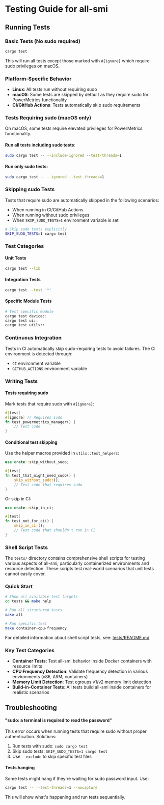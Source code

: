 # Testing Guide for all-smi

## Running Tests

### Basic Tests (No sudo required)
```bash
cargo test
```

This will run all tests except those marked with `#[ignore]` which require sudo privileges on macOS.

### Platform-Specific Behavior
- **Linux**: All tests run without requiring sudo
- **macOS**: Some tests are skipped by default as they require sudo for PowerMetrics functionality
- **CI/GitHub Actions**: Tests automatically skip sudo requirements

### Tests Requiring sudo (macOS only)
On macOS, some tests require elevated privileges for PowerMetrics functionality.

#### Run all tests including sudo tests:
```bash
sudo cargo test -- --include-ignored --test-threads=1
```

#### Run only sudo tests:
```bash
sudo cargo test -- --ignored --test-threads=1
```

### Skipping sudo Tests
Tests that require sudo are automatically skipped in the following scenarios:
- When running in CI/GitHub Actions
- When running without sudo privileges
- When `SKIP_SUDO_TESTS=1` environment variable is set

```bash
# Skip sudo tests explicitly
SKIP_SUDO_TESTS=1 cargo test
```

### Test Categories

#### Unit Tests
```bash
cargo test --lib
```

#### Integration Tests
```bash
cargo test --test '*'
```

#### Specific Module Tests
```bash
# Test specific module
cargo test device::
cargo test ui::
cargo test utils::
```

### Continuous Integration
Tests in CI automatically skip sudo-requiring tests to avoid failures. The CI environment is detected through:
- `CI` environment variable
- `GITHUB_ACTIONS` environment variable

### Writing Tests

#### Tests requiring sudo
Mark tests that require sudo with `#[ignore]`:

```rust
#[test]
#[ignore] // Requires sudo
fn test_powermetrics_manager() {
    // Test code
}
```

#### Conditional test skipping
Use the helper macros provided in `utils::test_helpers`:

```rust
use crate::skip_without_sudo;

#[test]
fn test_that_might_need_sudo() {
    skip_without_sudo!();
    // Test code that requires sudo
}
```

Or skip in CI:

```rust
use crate::skip_in_ci;

#[test]
fn test_not_for_ci() {
    skip_in_ci!();
    // Test code that shouldn't run in CI
}
```

### Shell Script Tests

The `tests/` directory contains comprehensive shell scripts for testing various aspects of all-smi, particularly containerized environments and resource detection. These scripts test real-world scenarios that unit tests cannot easily cover.

### Quick Start
```bash
# Show all available test targets
cd tests && make help

# Run all structured tests
make all

# Run specific test
make container-cpu-frequency
```

For detailed information about shell script tests, see: [tests/README.md](tests/README.md)

### Key Test Categories
- **Container Tests**: Test all-smi behavior inside Docker containers with resource limits
- **CPU Frequency Detection**: Validate frequency detection in various environments (x86, ARM, containers)
- **Memory Limit Detection**: Test cgroups v1/v2 memory limit detection
- **Build-in-Container Tests**: All tests build all-smi inside containers for realistic scenarios

## Troubleshooting

#### "sudo: a terminal is required to read the password"
This error occurs when running tests that require sudo without proper authentication.
Solutions:
1. Run tests with sudo: `sudo cargo test`
2. Skip sudo tests: `SKIP_SUDO_TESTS=1 cargo test`
3. Use `--exclude` to skip specific test files

#### Tests hanging
Some tests might hang if they're waiting for sudo password input. Use:
```bash
cargo test -- --test-threads=1 --nocapture
```
This will show what's happening and run tests sequentially.
